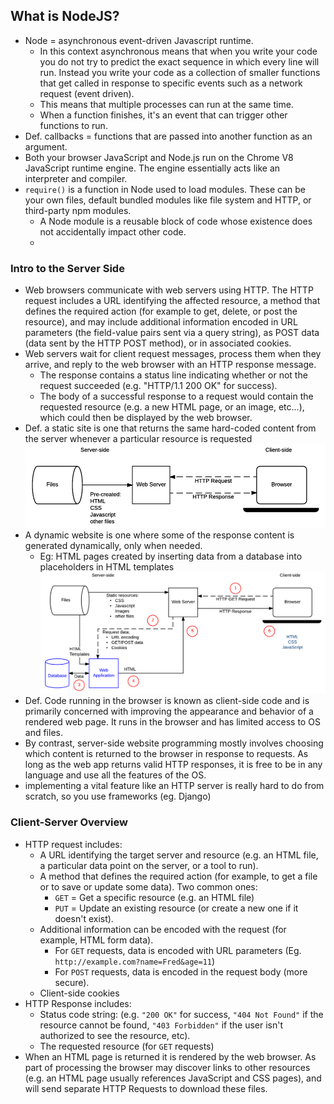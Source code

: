 ## What is NodeJS?
- Node = asynchronous event-driven Javascript runtime.
  - In this context asynchronous means that when you write your code you do not try to predict the exact sequence in which every line will run. Instead you write your code as a collection of smaller functions that get called in response to specific events such as a network request (event driven).
  - This means that multiple processes can run at the same time.
  - When a function finishes, it's an event that can trigger other functions to run. 
- Def. callbacks = functions that are passed into another function as an argument. 
- Both your browser JavaScript and Node.js run on the Chrome V8 JavaScript runtime engine. The engine essentially acts like an interpreter and compiler.
- `require()` is a function in Node used to load modules. These can be your own files, default bundled modules like file system and HTTP, or third-party npm modules.
  - A Node module is a reusable block of code whose existence does not accidentally impact other code.
  - 
### Intro to the Server Side
- Web browsers communicate with web servers using HTTP. The HTTP request includes a URL identifying the affected resource, a method that defines the required action (for example to get, delete, or post the resource), and may include additional information encoded in URL parameters (the field-value pairs sent via a query string), as POST data (data sent by the HTTP POST method), or in associated cookies.
- Web servers wait for client request messages, process them when they arrive, and reply to the web browser with an HTTP response message. 
  - The response contains a status line indicating whether or not the request succeeded (e.g. "HTTP/1.1 200 OK" for success).
  - The body of a successful response to a request would contain the requested resource (e.g. a new HTML page, or an image, etc...), which could then be displayed by the web browser.
- Def. a static site is one that returns the same hard-coded content from the server whenever a particular resource is requested
![basic_static_app_server](img/basic_static_app_server.png)
- A dynamic website is one where some of the response content is generated dynamically, only when needed. 
  - Eg:  HTML pages created by inserting data from a database into placeholders in HTML templates 
![web_application_with_html_and_steps](img/web_application_with_html_and_steps.png)
- Def. Code running in the browser is known as client-side code and is primarily concerned with improving the appearance and behavior of a rendered web page. It runs in the browser and has limited access to OS and files. 
- By contrast, server-side website programming mostly involves choosing which content is returned to the browser in response to requests. As long as the web app returns valid HTTP responses, it is free to be in any language and use all the features of the OS.
- implementing a vital feature like an HTTP server is really hard to do from scratch, so you use frameworks (eg. Django)
### Client-Server Overview 
- HTTP request includes:
  - A URL identifying the target server and resource (e.g. an HTML file, a particular data point on the server, or a tool to run).
  - A method that defines the required action (for example, to get a file or to save or update some data). Two common ones:
    - `GET` = Get a specific resource (e.g. an HTML file)
    - `PUT` = Update an existing resource (or create a new one if it doesn't exist).
  - Additional information can be encoded with the request (for example, HTML form data). 
    - For `GET` requests, data is encoded with URL parameters (Eg. `http://example.com?name=Fred&age=11`)
    - For `POST` requests, data is encoded in the request body (more secure).
  - Client-side cookies
- HTTP Response includes:
  - Status code string: (e.g. `"200 OK"` for success, `"404 Not Found"` if the resource cannot be found, `"403 Forbidden"` if the user isn't authorized to see the resource, etc).
  - The requested resource (for `GET` requests)
- When an HTML page is returned it is rendered by the web browser. As part of processing the browser may discover links to other resources (e.g. an HTML page usually references JavaScript and CSS pages), and will send separate HTTP Requests to download these files.
